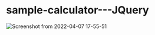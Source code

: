 # sample-calculator---JQuery
![Screenshot from 2022-04-07 17-55-51](https://user-images.githubusercontent.com/103140839/162228842-75ea1c65-e3ac-4fd9-91cc-129af67f254d.png)
